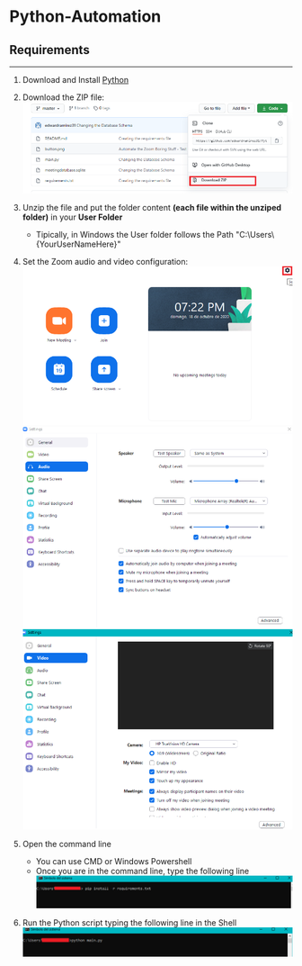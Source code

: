# Python-Automation

## Requirements

---

1. Download and Install [Python](https://www.python.org/downloads/)

2. Download the ZIP file:
   <img src="images/downloadZip.png"/>

3. Unzip the file and put the folder content **(each file within the unziped folder)** in your **User Folder**

   - Tipically, in Windows the User folder follows the Path "C:\Users\\{YourUserNameHere}"

4. Set the Zoom audio and video configuration:
   <img src="images/configuration.png"/>
   <img src="images/audioSettings.png"/>
   <img src="images/videoSettings.png"/>

5. Open the command line

   - You can use CMD or Windows Powershell
   - Once you are in the command line, type the following line
     <img src="images/installingPip.png"/>

6. Run the Python script typing the following line in the Shell
   <img src="images/runningScript.png"/>
